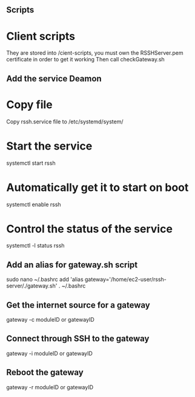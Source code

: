 ## Scripts
# Client scripts
They are stored into /cient-scripts, you must own the RSSHServer.pem certificate in order to get it working
Then call checkGateway.sh

## Add the service Deamon
# Copy file 
Copy rssh.service file to /etc/systemd/system/
# Start the service
systemctl start rssh
# Automatically get it to start on boot
systemctl enable rssh
# Control the status of the service
systemctl -l status rssh

## Add an alias for gateway.sh script
sudo nano ~/.bashrc
add 'alias gateway='/home/ec2-user/rssh-server/./gateway.sh'
. ~/.bashrc

## Get the internet source for a gateway
gateway -c moduleID or gatewayID


## Connect through SSH to the gateway
gateway -i moduleID or gatewayID


## Reboot the gateway
gateway -r moduleID or gatewayID
